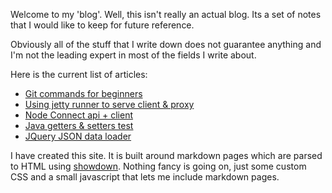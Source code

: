Welcome to my 'blog'. Well, this isn't really an actual blog. Its a set of notes that
I would like to keep for future reference.

Obviously all of the stuff that I write down does not guarantee anything and I'm not the
leading expert in most of the fields I write about.

Here is the current list of articles:
- [Git commands for beginners](?page=git-commands)
- [Using jetty runner to serve client & proxy](?page=jetty-client-proxy)
- [Node Connect api + client](?page=node-client-api)
- [Java getters & setters test](?page=getters-setters-test)
- [JQuery JSON data loader](?page=json-data-loader)

I have created this site. It is built around markdown pages which are parsed to HTML
using [showdown](https://github.com/showdownjs/showdown). Nothing fancy is going on,
just some custom CSS and a small javascript that lets me include markdown pages.